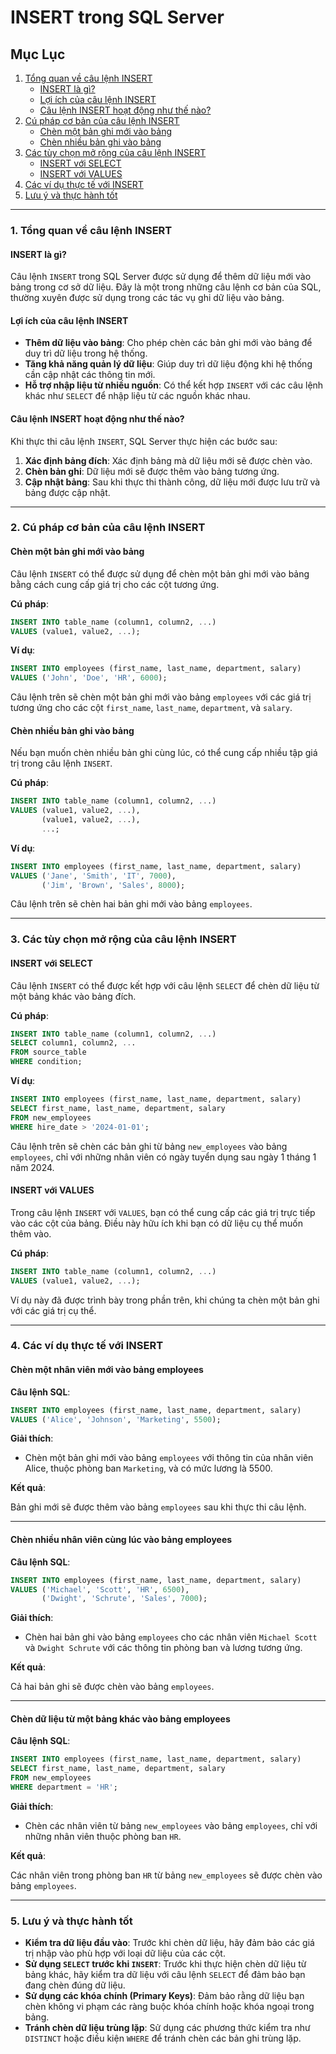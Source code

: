 # INSERT trong SQL Server

## Mục Lục

1. [Tổng quan về câu lệnh INSERT](#1-tổng-quan-về-câu-lệnh-insert)
    - [INSERT là gì?](#insert-là-gì)
    - [Lợi ích của câu lệnh INSERT](#lợi-ích-của-câu-lệnh-insert)
    - [Câu lệnh INSERT hoạt động như thế nào?](#câu-lệnh-insert-hoạt-động-như-thế-nào)
2. [Cú pháp cơ bản của câu lệnh INSERT](#2-cú-pháp-cơ-bản-của-câu-lệnh-insert)
    - [Chèn một bản ghi mới vào bảng](#chèn-một-bản-ghi-mới-vào-bảng)
    - [Chèn nhiều bản ghi vào bảng](#chèn-nhiều-bản-ghi-vào-bảng)
3. [Các tùy chọn mở rộng của câu lệnh INSERT](#3-các-tùy-chọn-mở-rộng-của-câu-lệnh-insert)
    - [INSERT với SELECT](#insert-với-select)
    - [INSERT với VALUES](#insert-với-values)
4. [Các ví dụ thực tế với INSERT](#4-các-ví-dụ-thực-tế-với-insert)
5. [Lưu ý và thực hành tốt](#5-lưu-ý-và-thực-hành-tốt)

---

### 1. Tổng quan về câu lệnh INSERT

#### INSERT là gì?

Câu lệnh `INSERT` trong SQL Server được sử dụng để thêm dữ liệu mới vào bảng trong cơ sở dữ liệu. Đây là một trong những
câu lệnh cơ bản của SQL, thường xuyên được sử dụng trong các tác vụ ghi dữ liệu vào bảng.

#### Lợi ích của câu lệnh INSERT

- **Thêm dữ liệu vào bảng**: Cho phép chèn các bản ghi mới vào bảng để duy trì dữ liệu trong hệ thống.
- **Tăng khả năng quản lý dữ liệu**: Giúp duy trì dữ liệu động khi hệ thống cần cập nhật các thông tin mới.
- **Hỗ trợ nhập liệu từ nhiều nguồn**: Có thể kết hợp `INSERT` với các câu lệnh khác như `SELECT` để nhập liệu từ các
  nguồn khác nhau.

#### Câu lệnh INSERT hoạt động như thế nào?

Khi thực thi câu lệnh `INSERT`, SQL Server thực hiện các bước sau:

1. **Xác định bảng đích**: Xác định bảng mà dữ liệu mới sẽ được chèn vào.
2. **Chèn bản ghi**: Dữ liệu mới sẽ được thêm vào bảng tương ứng.
3. **Cập nhật bảng**: Sau khi thực thi thành công, dữ liệu mới được lưu trữ và bảng được cập nhật.

---

### 2. Cú pháp cơ bản của câu lệnh INSERT

#### Chèn một bản ghi mới vào bảng

Câu lệnh `INSERT` có thể được sử dụng để chèn một bản ghi mới vào bảng bằng cách cung cấp giá trị cho các cột tương ứng.

**Cú pháp**:

```sql
INSERT INTO table_name (column1, column2, ...)
VALUES (value1, value2, ...);
```

**Ví dụ**:

```sql
INSERT INTO employees (first_name, last_name, department, salary)
VALUES ('John', 'Doe', 'HR', 6000);
```

Câu lệnh trên sẽ chèn một bản ghi mới vào bảng `employees` với các giá trị tương ứng cho các cột `first_name`,
`last_name`, `department`, và `salary`.

#### Chèn nhiều bản ghi vào bảng

Nếu bạn muốn chèn nhiều bản ghi cùng lúc, có thể cung cấp nhiều tập giá trị trong câu lệnh `INSERT`.

**Cú pháp**:

```sql
INSERT INTO table_name (column1, column2, ...)
VALUES (value1, value2, ...),
       (value1, value2, ...),
       ...;
```

**Ví dụ**:

```sql
INSERT INTO employees (first_name, last_name, department, salary)
VALUES ('Jane', 'Smith', 'IT', 7000),
       ('Jim', 'Brown', 'Sales', 8000);
```

Câu lệnh trên sẽ chèn hai bản ghi mới vào bảng `employees`.

---

### 3. Các tùy chọn mở rộng của câu lệnh INSERT

#### INSERT với SELECT

Câu lệnh `INSERT` có thể được kết hợp với câu lệnh `SELECT` để chèn dữ liệu từ một bảng khác vào bảng đích.

**Cú pháp**:

```sql
INSERT INTO table_name (column1, column2, ...)
SELECT column1, column2, ...
FROM source_table
WHERE condition;
```

**Ví dụ**:

```sql
INSERT INTO employees (first_name, last_name, department, salary)
SELECT first_name, last_name, department, salary
FROM new_employees
WHERE hire_date > '2024-01-01';
```

Câu lệnh trên sẽ chèn các bản ghi từ bảng `new_employees` vào bảng `employees`, chỉ với những nhân viên có ngày tuyển
dụng sau ngày 1 tháng 1 năm 2024.

#### INSERT với VALUES

Trong câu lệnh `INSERT` với `VALUES`, bạn có thể cung cấp các giá trị trực tiếp vào các cột của bảng. Điều này hữu ích
khi bạn có dữ liệu cụ thể muốn thêm vào.

**Cú pháp**:

```sql
INSERT INTO table_name (column1, column2, ...)
VALUES (value1, value2, ...);
```

Ví dụ này đã được trình bày trong phần trên, khi chúng ta chèn một bản ghi với các giá trị cụ thể.

---

### 4. Các ví dụ thực tế với INSERT

#### Chèn một nhân viên mới vào bảng employees

**Câu lệnh SQL**:

```sql
INSERT INTO employees (first_name, last_name, department, salary)
VALUES ('Alice', 'Johnson', 'Marketing', 5500);
```

**Giải thích**:

- Chèn một bản ghi mới vào bảng `employees` với thông tin của nhân viên Alice, thuộc phòng ban `Marketing`, và có mức
  lương là 5500.

**Kết quả**:

Bản ghi mới sẽ được thêm vào bảng `employees` sau khi thực thi câu lệnh.

---

#### Chèn nhiều nhân viên cùng lúc vào bảng employees

**Câu lệnh SQL**:

```sql
INSERT INTO employees (first_name, last_name, department, salary)
VALUES ('Michael', 'Scott', 'HR', 6500),
       ('Dwight', 'Schrute', 'Sales', 7000);
```

**Giải thích**:

- Chèn hai bản ghi vào bảng `employees` cho các nhân viên `Michael Scott` và `Dwight Schrute` với các thông tin phòng
  ban và lương tương ứng.

**Kết quả**:

Cả hai bản ghi sẽ được chèn vào bảng `employees`.

---

#### Chèn dữ liệu từ một bảng khác vào bảng employees

**Câu lệnh SQL**:

```sql
INSERT INTO employees (first_name, last_name, department, salary)
SELECT first_name, last_name, department, salary
FROM new_employees
WHERE department = 'HR';
```

**Giải thích**:

- Chèn các nhân viên từ bảng `new_employees` vào bảng `employees`, chỉ với những nhân viên thuộc phòng ban `HR`.

**Kết quả**:

Các nhân viên trong phòng ban `HR` từ bảng `new_employees` sẽ được chèn vào bảng `employees`.

---

### 5. Lưu ý và thực hành tốt

- **Kiểm tra dữ liệu đầu vào**: Trước khi chèn dữ liệu, hãy đảm bảo các giá trị nhập vào phù hợp với loại dữ liệu của
  các cột.
- **Sử dụng `SELECT` trước khi `INSERT`**: Trước khi thực hiện chèn dữ liệu từ bảng khác, hãy kiểm tra dữ liệu với câu
  lệnh `SELECT` để đảm bảo bạn đang chèn đúng dữ liệu.
- **Sử dụng các khóa chính (Primary Keys)**: Đảm bảo rằng dữ liệu bạn chèn không vi phạm các ràng buộc khóa chính hoặc
  khóa ngoại trong bảng.
- **Tránh chèn dữ liệu trùng lặp**: Sử dụng các phương thức kiểm tra như `DISTINCT` hoặc điều kiện `WHERE` để tránh chèn
  các bản ghi trùng lặp.
